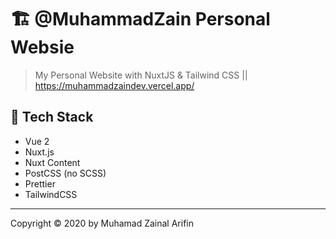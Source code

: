 # 🏗️ @MuhammadZain Personal Websie

> My Personal Website with NuxtJS & Tailwind CSS  || https://muhammadzaindev.vercel.app/

## 🔋 Tech Stack

- Vue 2
- Nuxt.js
- Nuxt Content
- PostCSS (no SCSS)
- Prettier
- TailwindCSS
-------------------------------------------------------------------------------------------------------
Copyright © 2020 by Muhamad Zainal Arifin
